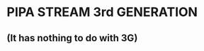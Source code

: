 PIPA STREAM 3rd GENERATION
==========================
(It has nothing to do with 3G)
------------------------------

